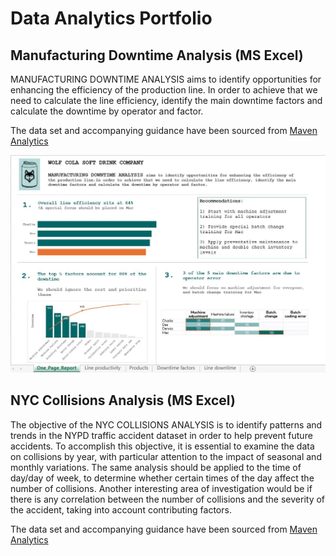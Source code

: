 # Data Analytics Portfolio

## Manufacturing Downtime Analysis (MS Excel)

MANUFACTURING DOWNTIME ANALYSIS aims to identify opportunities for enhancing the efficiency of the production line. In order to achieve that we need to calculate the line efficiency, identify the main downtime factors and calculate the downtime by operator and factor.

The data set and accompanying guidance have been sourced from [Maven Analytics](https://app.mavenanalytics.io/guided-projects)

![one_pager_wolf_cola](./.assets/wolf_cola_one_pager.JPG)

## NYC Collisions Analysis (MS Excel)

The objective of the NYC COLLISIONS ANALYSIS is to identify patterns and trends in the NYPD traffic accident dataset in order to help prevent future accidents. To accomplish this objective, it is essential to examine the data on collisions by year, with particular attention to the impact of seasonal and monthly variations. The same analysis should be applied to the time of day/day of week, to determine whether certain times of the day affect the number of collisions. Another interesting area of investigation would be if there is any correlation between the number of collisions and the severity of the accident, taking into account contributing factors.

The data set and accompanying guidance have been sourced from [Maven Analytics](https://app.mavenanalytics.io/guided-projects)
